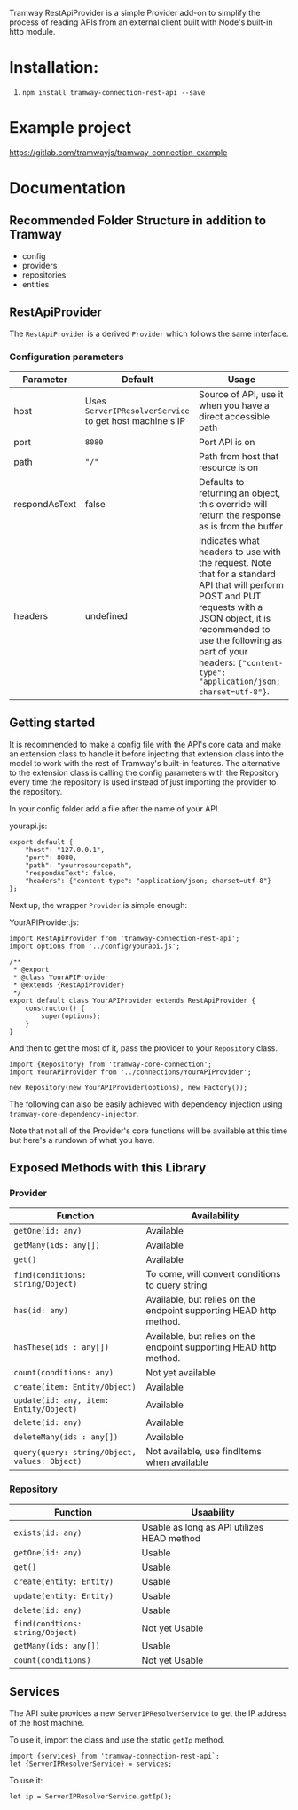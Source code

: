 Tramway RestApiProvider is a simple Provider add-on to simplify the process of reading APIs from an external client built with Node's built-in http module.

# Installation:
1. `npm install tramway-connection-rest-api --save`

# Example project
https://gitlab.com/tramwayjs/tramway-connection-example

# Documentation

## Recommended Folder Structure in addition to Tramway
- config
- providers
- repositories
- entities

## RestApiProvider
The `RestApiProvider` is a derived `Provider` which follows the same interface.

### Configuration parameters
| Parameter | Default | Usage |
| --- | --- | --- |
| host | Uses `ServerIPResolverService` to get host machine's IP | Source of API, use it when you have a direct accessible path |
| port | `8080` | Port API is on |
| path | `"/"` | Path from host that resource is on |
| respondAsText | false | Defaults to returning an object, this override will return the response as is from the buffer |
| headers | undefined | Indicates what headers to use with the request. Note that for a standard API that will perform POST and PUT requests with a JSON object, it is recommended to use the following as part of your headers: ```{"content-type": "application/json; charset=utf-8"}```. |

## Getting started
It is recommended to make a config file with the API's core data and make an extension class to handle it before injecting that extension class into the model to work with the rest of Tramway's built-in features. The alternative to the extension class is calling the config parameters with the Repository every time the repository is used instead of just importing the provider to the repository.

In your config folder add a file after the name of your API.

yourapi.js:
```
export default {
    "host": "127.0.0.1",
    "port": 8080,
    "path": "yourresourcepath",
    "respondAsText": false,
    "headers": {"content-type": "application/json; charset=utf-8"}
};
```

Next up, the wrapper `Provider` is simple enough:

YourAPIProvider.js:
```
import RestApiProvider from 'tramway-connection-rest-api';
import options from '../config/yourapi.js';

/**
 * @export
 * @class YourAPIProvider
 * @extends {RestApiProvider}
 */
export default class YourAPIProvider extends RestApiProvider {
    constructor() {
        super(options);
    }
}
```

And then to get the most of it, pass the provider to your `Repository` class.

```
import {Repository} from 'tramway-core-connection';
import YourAPIProvider from '../connections/YourAPIProvider';

new Repository(new YourAPIProvider(options), new Factory());
```

The following can also be easily achieved with dependency injection using `tramway-core-dependency-injector`.

Note that not all of the Provider's core functions will be available at this time but here's a rundown of what you have.

## Exposed Methods with this Library

### Provider

| Function | Availability |
| ----- | ----- |
| ```getOne(id: any)``` | Available |
| ```getMany(ids: any[])``` | Available |
| ```get()``` | Available |
| ```find(conditions: string/Object)``` | To come, will convert conditions to query string |
| ```has(id: any)``` | Available, but relies on the endpoint supporting HEAD http method. |
| ```hasThese(ids : any[])``` | Available, but relies on the endpoint supporting HEAD http method. |
| ```count(conditions: any)``` | Not yet available |
| ```create(item: Entity/Object)``` | Available |
| ```update(id: any, item: Entity/Object)``` | Available |
| ```delete(id: any)``` | Available |
| ```deleteMany(ids : any[])``` | Available |
| ```query(query: string/Object, values: Object)``` | Not available, use findItems when available |

### Repository

| Function | Usaability |
| --- | --- |
| ```exists(id: any)``` | Usable as long as API utilizes HEAD method |
| ```getOne(id: any)``` | Usable |
| ```get()``` | Usable |
| ```create(entity: Entity)``` | Usable |
| ```update(entity: Entity)``` | Usable |
| ```delete(id: any)``` | Usable |
| ```find(condtions: string/Object)``` | Not yet Usable |
| ```getMany(ids: any[])``` | Usable |
| ```count(conditions)``` | Not yet Usable |

## Services
The API suite provides a new `ServerIPResolverService` to get the IP address of the host machine. 

To use it, import the class and use the static `getIp` method.

```
import {services} from 'tramway-connection-rest-api`;
let {ServerIPResolverService} = services;
```

To use it:

```
let ip = ServerIPResolverService.getIp();
```